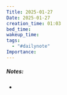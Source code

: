 ```yaml
---
Title: 2025-01-27
Date: 2025-01-27
creation_time: 01:03
bed_time: 
wakeup_time: 
tags:
  - "#dailynote"
Importance:
---
```

##### Notes:
- 